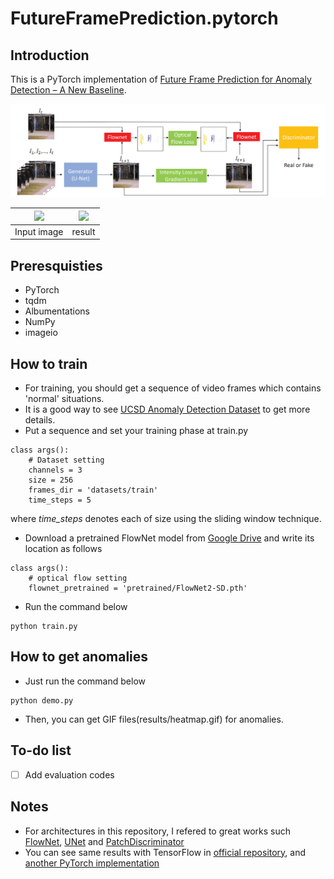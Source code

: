 # FutureFramePrediction.pytorch

## Introduction

This is a PyTorch implementation of [Future Frame Prediction for Anomaly Detection – A New Baseline](https://openaccess.thecvf.com/content_cvpr_2018/papers/Liu_Future_Frame_Prediction_CVPR_2018_paper.pdf).

<p align="center"><img src="./figure.png" width="640"\></p>

| <img src="results/original.gif" width=400> | <img src="results/heatmap.gif" width=400> |
|---|---|
| Input image | result |

## Preresquisties
* PyTorch
* tqdm
* Albumentations
* NumPy
* imageio

## How to train

* For training, you should get a sequence of video frames which contains 'normal' situations.
* It is a good way to see [UCSD Anomaly Detection Dataset](http://www.svcl.ucsd.edu/projects/anomaly/dataset.html) to get more details.
* Put a sequence and set your training phase at train.py

```
class args():
    # Dataset setting
    channels = 3
    size = 256
    frames_dir = 'datasets/train'
    time_steps = 5
```
where *time_steps* denotes each of size using the sliding window technique.
* Download a pretrained FlowNet model from [Google Drive](https://drive.google.com/file/d/1gwBdKeaJjJomU68x2dNl9Vdy9i9EKiaI/view) and write its location as follows
```
class args():
    # optical flow setting
    flownet_pretrained = 'pretrained/FlowNet2-SD.pth'
```
* Run the command below
```
python train.py
```

## How to get anomalies
* Just run the command below
```
python demo.py
```
* Then, you can get GIF files(results/heatmap.gif) for anomalies.

## To-do list
- [ ] Add evaluation codes

## Notes
* For architectures in this repository, I refered to great works such
[FlowNet](https://github.com/NVIDIA/flownet2-pytorch), [UNet](https://github.com/milesial/Pytorch-UNet/tree/master/unet) and [PatchDiscriminator](https://github.com/junyanz/pytorch-CycleGAN-and-pix2pix)
* You can see same results with TensorFlow in [official repository](https://github.com/StevenLiuWen/ano_pred_cvpr2018), and [another PyTorch implementation](https://github.com/feiyuhuahuo/Anomaly_Prediction)
